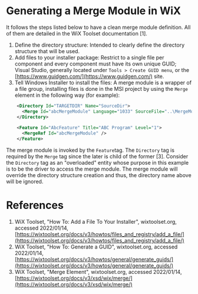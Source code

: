 ﻿# Generating a Merge Module in WiX

It follows the steps listed below to have a clean merge module definition. All of them are detailed in the WiX Toolset documentation [1].

1. Define the directory structure: Intended to clearly define the directory structure that will be used.
2. Add files to your installer package: Restrict to a single file per component and every component must have its own unique GUID; Visual Studio, generally located under `Tools > Create GUID menu`, or the [https://www.guidgen.com/](https://www.guidgen.com/) site.
3. Tell Windows Installer to install the files: A merge module is a wrapper of a file group, installing files is done in the MSI project by using the `Merge` element in the following way (for example):
```xml
    <Directory Id="TARGETDIR" Name="SourceDir">
      <Merge Id="abcMergeModule" Language="1033" SourceFile="..\MergeModule\bin\Release\MergeModule.msm" DiskId="1" />
    </Directory>
    
    <Feature Id="AbcFeature" Title="ABC Program" Level="1">
      <MergeRef Id="abcMergeModule" />
    </Feature>
```
The merge module is invoked by the `Feature`tag. The `Directory` tag is required by the `Merge` tag since the later is child of the former [3]. Consider the `Directory` tag as an "overloaded" entity whose purpose in this example is to be the driver to access the merge module. The merge module will override the directory structure creation and thus, the directory name above will be ignored.


# References
1. WiX Toolset, "How To: Add a File To Your Installer", wixtoolset.org, accessed 2022/01/14, [https://wixtoolset.org/docs/v3/howtos/files_and_registry/add_a_file/](https://wixtoolset.org/docs/v3/howtos/files_and_registry/add_a_file/)
2. WiX Toolset, "How To: Generate a GUID", wixtoolset.org, accessed 2022/01/14, [https://wixtoolset.org/docs/v3/howtos/general/generate_guids/](https://wixtoolset.org/docs/v3/howtos/general/generate_guids/)
3. WiX Toolset, "Merge Element", wixtoolset.org, accessed 2022/01/14, [https://wixtoolset.org/docs/v3/xsd/wix/merge/](https://wixtoolset.org/docs/v3/xsd/wix/merge/)

